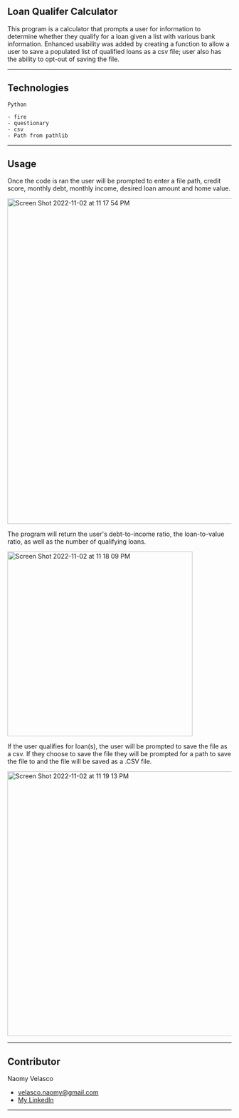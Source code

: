 ##  Loan Qualifer Calculator

This program is a calculator that prompts a user for information to determine whether they qualify for a loan given a list with various bank information. Enhanced usability was added by creating a function to allow a user to save a populated list of qualified loans as a csv file; user also has the ability to opt-out of saving the file.

---

## Technologies

```
Python

- fire
- questionary
- csv
- Path from pathlib

```

---

## Usage

Once the code is ran the user will be prompted to enter a file path, credit score, monthly debt, monthly income, desired loan amount and home value. 

<img width="733" alt="Screen Shot 2022-11-02 at 11 17 54 PM" src="https://user-images.githubusercontent.com/112917950/199662753-a09735a9-efb6-4a1f-8516-20ce17a9d7b2.png">

The program will return the user's debt-to-income ratio, the loan-to-value ratio, as well as the number of qualifying loans.

<img width="416" alt="Screen Shot 2022-11-02 at 11 18 09 PM" src="https://user-images.githubusercontent.com/112917950/199662785-bdc6d740-163c-4dc1-817a-349b717ea624.png">


If the user qualifies for loan(s), the user will be prompted to save the file as a csv. If they choose to save the file they will be prompted for a path to save the file to and the file will be saved as a .CSV file.

<img width="596" alt="Screen Shot 2022-11-02 at 11 19 13 PM" src="https://user-images.githubusercontent.com/112917950/199662795-0fa1732f-b9fa-4998-ba68-12e3d949c28b.png">


---

## Contributor

Naomy Velasco
- velasco.naomy@gmail.com
- [My LinkedIn](https://www.linkedin.com/in/naomyvelasco/)

---

